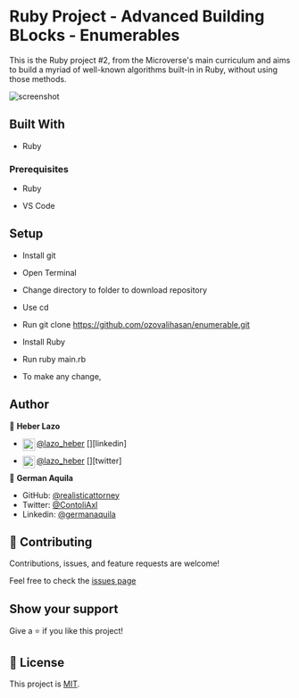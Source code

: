 # Ruby Project - Advanced Building BLocks - Enumerables

This is the Ruby project #2, from the Microverse's main curriculum and aims to build a myriad of well-known algorithms built-in in Ruby, without using those methods.

![screenshot](./assets/Ruby-pro_1.png)

## Built With

- Ruby

### Prerequisites

- Ruby

- VS Code

## Setup 

- Install git

- Open Terminal

- Change directory to folder to download repository

- Use cd <file-path>

- Run git clone https://github.com/ozovalihasan/enumerable.git

- Install Ruby

- Run ruby main.rb

- To make any change,


## Author

👤 **Heber Lazo**

- [@lazo_heber](https://www.linkedin.com/in/heber-lazo-benza-523266133/) [<img align="left" alt="codeSTACKr | LinkedIn" width="22px" src="https://cdn.jsdelivr.net/npm/simple-icons@v3/icons/linkedin.svg" />][linkedin]

- [@lazo_heber](https://twitter.com/lazo_heber) [<img align="left" alt="lazo_heber | Twitter" width="22px" src="https://cdn.jsdelivr.net/npm/simple-icons@v3/icons/twitter.svg" />][twitter]

👤 **German Aquila**

- GitHub: [@realisticattorney](https://github.com/realisticattorney)
- Twitter: [@ContoliAxl](https://www.twitter.com/contoliaxl)
- Linkedin: [@germanaquila](https://www.linkedin.com/in/german-aquila-55a9171b5/)

## 🤝 Contributing

Contributions, issues, and feature requests are welcome!

Feel free to check the [issues page](https://github.com/realisticattorney/CapstoneProject/issues)

## Show your support

Give a ⭐️ if you like this project!

## 📝 License

This project is [MIT](./LICENSE).
